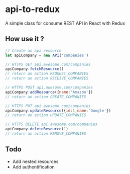 # api-to-redux
A simple class for consume REST API in React with Redux

## How use it ?

```javascript
// Create an api resource
let apiCompany = new API('companies')
```

```javascript
// HTTPS GET api.awesome.com/companies
apiCompany.fetchResource()
// return an action REQUEST_COMPANIES
// return an action RECEIVE_COMPANIES
```

```javascript
// HTTPS POST api.awesome.com/companies
apiCompany.addResource({name:'Amazon'})
// return an action CREATE_COMPANIES
```

```javascript
// HTTPS PUT api.awesome.com/companies
apiCompany.updateResource({id:1,name:'Google'})
// return an action UPDATE_COMPANIES
```

```javascript
// HTTPS DELETE api.awesome.com/companies
apiCompany.deleteResource(1)
// return an action REMOVE_COMPANIES
```
## Todo
- Add nested resources
- Add authentification
